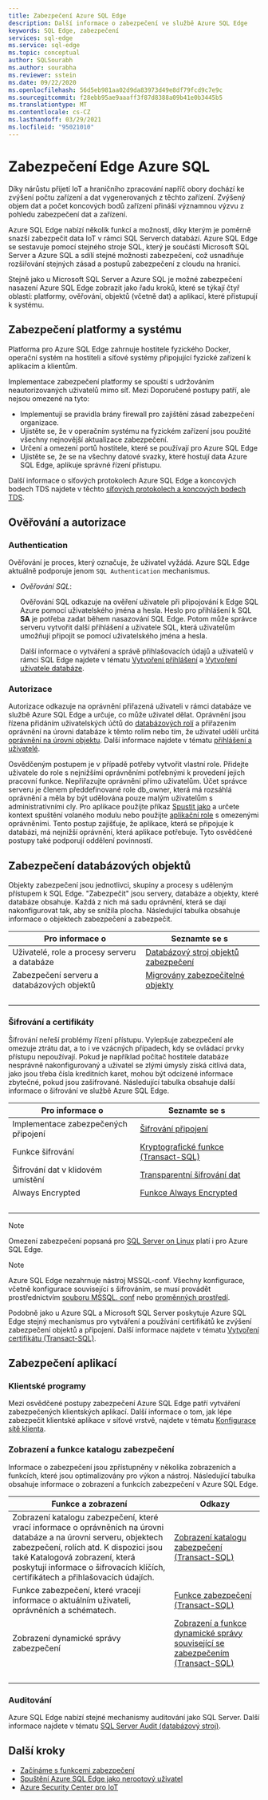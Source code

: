 ```yaml
---
title: Zabezpečení Azure SQL Edge
description: Další informace o zabezpečení ve službě Azure SQL Edge
keywords: SQL Edge, zabezpečení
services: sql-edge
ms.service: sql-edge
ms.topic: conceptual
author: SQLSourabh
ms.author: sourabha
ms.reviewer: sstein
ms.date: 09/22/2020
ms.openlocfilehash: 56d5eb981aa02d9da83973d49e8df79fcd9c7e9c
ms.sourcegitcommit: f28ebb95ae9aaaff3f87d8388a09b41e0b3445b5
ms.translationtype: MT
ms.contentlocale: cs-CZ
ms.lasthandoff: 03/29/2021
ms.locfileid: "95021010"
---
```

# <a name="securing-azure-sql-edge"></a>Zabezpečení Edge Azure SQL

Díky nárůstu přijetí IoT a hraničního zpracování napříč obory dochází ke zvýšení počtu zařízení a dat vygenerovaných z těchto zařízení. Zvýšený objem dat a počet koncových bodů zařízení přináší významnou výzvu z pohledu zabezpečení dat a zařízení. 

Azure SQL Edge nabízí několik funkcí a možností, díky kterým je poměrně snazší zabezpečit data IoT v rámci SQL Serverch databází. Azure SQL Edge se sestavuje pomocí stejného stroje SQL, který je součástí Microsoft SQL Server a Azure SQL a sdílí stejné možnosti zabezpečení, což usnadňuje rozšiřování stejných zásad a postupů zabezpečení z cloudu na hranici.

Stejně jako u Microsoft SQL Server a Azure SQL je možné zabezpečení nasazení Azure SQL Edge zobrazit jako řadu kroků, které se týkají čtyř oblastí: platformy, ověřování, objektů (včetně dat) a aplikací, které přistupují k systému. 

## <a name="platform-and-system-security"></a>Zabezpečení platformy a systému

Platforma pro Azure SQL Edge zahrnuje hostitele fyzického Docker, operační systém na hostiteli a síťové systémy připojující fyzické zařízení k aplikacím a klientům. 

Implementace zabezpečení platformy se spouští s udržováním neautorizovaných uživatelů mimo síť. Mezi Doporučené postupy patří, ale nejsou omezené na tyto:
- Implementují se pravidla brány firewall pro zajištění zásad zabezpečení organizace. 
- Ujistěte se, že v operačním systému na fyzickém zařízení jsou použité všechny nejnovější aktualizace zabezpečení. 
- Určení a omezení portů hostitele, které se používají pro Azure SQL Edge
- Ujistěte se, že se na všechny datové svazky, které hostují data Azure SQL Edge, aplikuje správné řízení přístupu. 

Další informace o síťových protokolech Azure SQL Edge a koncových bodech TDS najdete v těchto [síťových protokolech a koncových bodech TDS](/previous-versions/sql/sql-server-2008-r2/ms191220(v=sql.105)).

## <a name="authentication-and-authorization"></a>Ověřování a autorizace 

### <a name="authentication"></a>Authentication  
Ověřování je proces, který označuje, že uživatel vyžádá. Azure SQL Edge aktuálně podporuje jenom `SQL Authentication` mechanismus.

- *Ověřování SQL*:

    Ověřování SQL odkazuje na ověření uživatele při připojování k Edge SQL Azure pomocí uživatelského jména a hesla. Heslo pro přihlášení k SQL **SA** je potřeba zadat během nasazování SQL Edge. Potom může správce serveru vytvořit další přihlášení a uživatele SQL, která uživatelům umožňují připojit se pomocí uživatelského jména a hesla.

    Další informace o vytváření a správě přihlašovacích údajů a uživatelů v rámci SQL Edge najdete v tématu [Vytvoření přihlášení](/sql/relational-databases/security/authentication-access/create-a-login) a [Vytvoření uživatele databáze](/sql/relational-databases/security/authentication-access/create-a-database-user).

### <a name="authorization"></a>Autorizace   

Autorizace odkazuje na oprávnění přiřazená uživateli v rámci databáze ve službě Azure SQL Edge a určuje, co může uživatel dělat. Oprávnění jsou řízena přidáním uživatelských účtů do [databázových rolí](/sql/relational-databases/security/authentication-access/database-level-roles) a přiřazením oprávnění na úrovni databáze k těmto rolím nebo tím, že uživatel udělí určitá [oprávnění na úrovni objektu](/sql/relational-databases/security/permissions-database-engine). Další informace najdete v tématu [přihlášení a uživatelé](../azure-sql/database/logins-create-manage.md).

Osvědčeným postupem je v případě potřeby vytvořit vlastní role. Přidejte uživatele do role s nejnižšími oprávněními potřebnými k provedení jejich pracovní funkce. Nepřiřazujte oprávnění přímo uživatelům. Účet správce serveru je členem předdefinované role db_owner, která má rozsáhlá oprávnění a měla by být udělována pouze malým uživatelům s administrativními cly. Pro aplikace použijte příkaz [Spustit jako](/sql/t-sql/statements/execute-as-clause-transact-sql) a určete kontext spuštění volaného modulu nebo použijte [aplikační role](/sql/relational-databases/security/authentication-access/application-roles) s omezenými oprávněními. Tento postup zajišťuje, že aplikace, která se připojuje k databázi, má nejnižší oprávnění, která aplikace potřebuje. Tyto osvědčené postupy také podporují oddělení povinností.

## <a name="database-object-security"></a>Zabezpečení databázových objektů

Objekty zabezpečení jsou jednotlivci, skupiny a procesy s uděleným přístupem k SQL Edge. "Zabezpečit" jsou servery, databáze a objekty, které databáze obsahuje. Každá z nich má sadu oprávnění, která se dají nakonfigurovat tak, aby se snížila plocha. Následující tabulka obsahuje informace o objektech zabezpečení a zabezpečit.

|Pro informace o|Seznamte se s |  
|---------------------------|---------|  
|Uživatelé, role a procesy serveru a databáze|[Databázový stroj objektů zabezpečení](/sql/relational-databases/security/authentication-access/principals-database-engine)|  
|Zabezpečení serveru a databázových objektů|[Migrovány zabezpečitelné objekty](/sql/relational-databases/security/securables)|
| &nbsp; | &nbsp; |

### <a name="encryption-and-certificates"></a>Šifrování a certifikáty  
 
Šifrování neřeší problémy řízení přístupu. Vylepšuje zabezpečení ale omezuje ztrátu dat, a to i ve vzácných případech, kdy se ovládací prvky přístupu nepoužívají. Pokud je například počítač hostitele databáze nesprávně nakonfigurovaný a uživatel se zlými úmysly získá citlivá data, jako jsou třeba čísla kreditních karet, mohou být odcizené informace zbytečné, pokud jsou zašifrované. Následující tabulka obsahuje další informace o šifrování ve službě Azure SQL Edge.  
  
|Pro informace o|Seznamte se s |  
|---------------------------|---------|  
|Implementace zabezpečených připojení|[Šifrování připojení](/sql/linux/sql-server-linux-encrypted-connections)|  
|Funkce šifrování|[Kryptografické funkce &#40;Transact-SQL&#41;](/sql/t-sql/functions/cryptographic-functions-transact-sql)|
|Šifrování dat v klidovém umístění|[Transparentní šifrování dat](/sql/relational-databases/security/encryption/transparent-data-encryption)|
|Always Encrypted|[Funkce Always Encrypted](/sql/relational-databases/security/encryption/always-encrypted-database-engine)|
| &nbsp; | &nbsp; |

> [!NOTE]
> Omezení zabezpečení popsaná pro [SQL Server on Linux](/sql/linux/sql-server-linux-security-overview) platí i pro Azure SQL Edge. 


> [!NOTE]
> Azure SQL Edge nezahrnuje nástroj MSSQL-conf. Všechny konfigurace, včetně konfigurace související s šifrováním, se musí provádět prostřednictvím [souboru MSSQL. conf](configure.md#configure-by-using-an-mssqlconf-file) nebo [proměnných prostředí](configure.md#configure-by-using-environment-variables). 


Podobně jako u Azure SQL a Microsoft SQL Server poskytuje Azure SQL Edge stejný mechanismus pro vytváření a používání certifikátů ke zvýšení zabezpečení objektů a připojení. Další informace najdete v tématu [Vytvoření certifikátu (Transact-SQL)](/sql/t-sql/statements/create-certificate-transact-sql).


## <a name="application-security"></a>Zabezpečení aplikací

### <a name="client-programs"></a>Klientské programy

Mezi osvědčené postupy zabezpečení Azure SQL Edge patří vytváření zabezpečených klientských aplikací. Další informace o tom, jak lépe zabezpečit klientské aplikace v síťové vrstvě, najdete v tématu [Konfigurace sítě klienta](/sql/database-engine/configure-windows/client-network-configuration).

### <a name="security-catalog-views-and-functions"></a>Zobrazení a funkce katalogu zabezpečení  
Informace o zabezpečení jsou zpřístupněny v několika zobrazeních a funkcích, které jsou optimalizovány pro výkon a nástroj. Následující tabulka obsahuje informace o zobrazení a funkcích zabezpečení v Azure SQL Edge.  
  
|Funkce a zobrazení|Odkazy|  
|---------------------------|---------|  
|Zobrazení katalogu zabezpečení, které vrací informace o oprávněních na úrovni databáze a na úrovni serveru, objektech zabezpečení, rolích atd. K dispozici jsou také Katalogová zobrazení, která poskytují informace o šifrovacích klíčích, certifikátech a přihlašovacích údajích.|[Zobrazení katalogu zabezpečení &#40;Transact-SQL&#41;](/sql/relational-databases/system-catalog-views/security-catalog-views-transact-sql)|  
|Funkce zabezpečení, které vracejí informace o aktuálním uživateli, oprávněních a schématech.|[Funkce zabezpečení &#40;Transact-SQL&#41;](/sql/t-sql/functions/security-functions-transact-sql)|  
|Zobrazení dynamické správy zabezpečení|[Zobrazení a funkce dynamické správy související se zabezpečením &#40;Transact-SQL&#41;](/sql/relational-databases/system-dynamic-management-views/security-related-dynamic-management-views-and-functions-transact-sql)|  
| &nbsp; | &nbsp; |

### <a name="auditing"></a>Auditování 

Azure SQL Edge nabízí stejné mechanismy auditování jako SQL Server. Další informace najdete v tématu [SQL Server Audit (databázový stroj)](/sql/relational-databases/security/auditing/sql-server-audit-database-engine).


## <a name="next-steps"></a>Další kroky

- [Začínáme s funkcemi zabezpečení](/sql/linux/sql-server-linux-security-get-started)
- [Spuštění Azure SQL Edge jako nerootový uživatel](configure.md#run-azure-sql-edge-as-non-root-user)
- [Azure Security Center pro IoT](../defender-for-iot/overview.md)